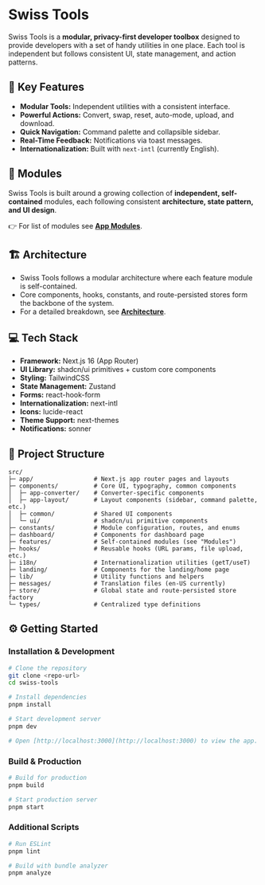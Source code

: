 # Swiss Tools

Swiss Tools is a **modular, privacy-first developer toolbox** designed to provide developers with a set of handy utilities in one place. Each tool is independent but follows consistent UI, state management, and action patterns.

## 🚀 Key Features

- **Modular Tools:** Independent utilities with a consistent interface.
- **Powerful Actions:** Convert, swap, reset, auto-mode, upload, and download.
- **Quick Navigation:** Command palette and collapsible sidebar.
- **Real-Time Feedback:** Notifications via toast messages.
- **Internationalization:** Built with `next-intl` (currently English).

## 🧩 Modules

Swiss Tools is built around a growing collection of **independent, self-contained** modules, each following consistent **architecture, state pattern, and UI design**.

👉 For list of modules see [**App Modules**](/src/constants/appModules.ts).

## 🏗️ Architecture

- Swiss Tools follows a modular architecture where each feature module is self-contained.
- Core components, hooks, constants, and route-persisted stores form the backbone of the system.
- For a detailed breakdown, see [**Architecture**](ARCHITECTURE.md).

## 💻 Tech Stack

- **Framework:** Next.js 16 (App Router)
- **UI Library:** shadcn/ui primitives + custom core components
- **Styling:** TailwindCSS
- **State Management:** Zustand
- **Forms:** react-hook-form
- **Internationalization:** next-intl
- **Icons:** lucide-react
- **Theme Support:** next-themes
- **Notifications:** sonner

## 📂 Project Structure

```
src/
├─ app/                 # Next.js app router pages and layouts
├─ components/          # Core UI, typography, common components
│  ├─ app-converter/    # Converter-specific components
│  ├─ app-layout/       # Layout components (sidebar, command palette, etc.)
│  ├─ common/           # Shared UI components
│  └─ ui/               # shadcn/ui primitive components
├─ constants/           # Module configuration, routes, and enums
├─ dashboard/           # Components for dashboard page
├─ features/            # Self-contained modules (see "Modules")
├─ hooks/               # Reusable hooks (URL params, file upload, etc.)
├─ i18n/                # Internationalization utilities (getT/useT)
├─ landing/             # Components for the landing/home page
├─ lib/                 # Utility functions and helpers
├─ messages/            # Translation files (en-US currently)
├─ store/               # Global state and route-persisted store factory
└─ types/               # Centralized type definitions
```

## ⚙️ Getting Started

### Installation & Development

```bash
# Clone the repository
git clone <repo-url>
cd swiss-tools

# Install dependencies
pnpm install

# Start development server
pnpm dev

# Open [http://localhost:3000](http://localhost:3000) to view the app.
```

### Build & Production

```bash
# Build for production
pnpm build

# Start production server
pnpm start
```

### Additional Scripts

```bash
# Run ESLint
pnpm lint

# Build with bundle analyzer
pnpm analyze
```
